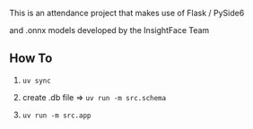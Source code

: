 This is an attendance project that makes use of Flask / PySide6

and .onnx models developed by the InsightFace Team

## How To

1. `uv sync`

2. create .db file => `uv run -m src.schema`

3. `uv run -m src.app`
